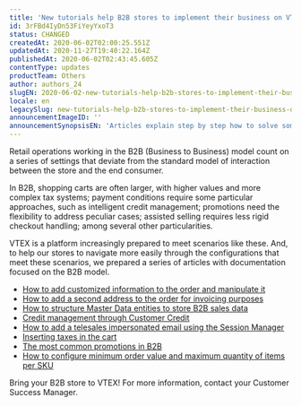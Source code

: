 ```yaml
---
title: 'New tutorials help B2B stores to implement their business on VTEX'
id: 3rFBd4IyDn53FiYeyYxoT3
status: CHANGED
createdAt: 2020-06-02T02:00:25.551Z
updatedAt: 2020-11-27T19:40:22.164Z
publishedAt: 2020-06-02T02:43:45.605Z
contentType: updates
productTeam: Others
author: authors_24
slugEN: 2020-06-02-new-tutorials-help-b2b-stores-to-implement-their-business-on-vtex
locale: en
legacySlug: new-tutorials-help-b2b-stores-to-implement-their-business-on-vtex
announcementImageID: ''
announcementSynopsisEN: 'Articles explain step by step how to solve some of the main technological challenges faced by B2B stores.'
---
```


Retail operations working in the B2B (Business to Business) model count on a series of settings that deviate from the standard model of interaction between the store and the end consumer.

In B2B, shopping carts are often larger, with higher values and more complex tax systems; payment conditions require some particular approaches, such as intelligent credit management; promotions need the flexibility to address peculiar cases; assisted selling requires less rigid checkout handling; among several other particularities.

VTEX is a platform increasingly prepared to meet scenarios like these. And, to help our stores to navigate more easily through the configurations that meet these scenarios, we prepared a series of articles with documentation focused on the B2B model.

- [How to add customized information to the order and manipulate it](https://help.vtex.com/en/tutorial/como-adicionar-e-manipular-informacoes-customizadas-no-pedido--7tDi1jQQ51ufARcRm8NUnC)
- [How to add a second address to the order for invoicing purposes](https://help.vtex.com/en/tutorial/como-adicionar-um-segundo-endereco-ao-pedido-destinado-a-faturacao--6Mow9ibQPDOcEggNnujuA)
- [How to structure Master Data entities to store B2B sales data](https://help.vtex.com/en/tutorial/como-estruturar-entidades-do-master-data-para-armazenar-dados-de-venda-b2b--7vHtMxXLc9oYnEfajjtTqL)
- [Credit management through Customer Credit](https://help.vtex.com/en/tutorial/gestao-de-credito-por-meio-do-customer-credit--5lihi3WBsV5mSIDqNvnoK0)
- [How to add a telesales impersonated email using the Session Manager
](https://help.vtex.com/en/tutorial/como-adicionar-e-mail-de-televendas-personificado-via-session-manager--4tT90hWRChUy84UClF8pC)
- [Inserting taxes in the cart](https://help.vtex.com/en/tutorial/inserir-taxas-no-carrinho--2wY5ePTTRz17EBhO3F7XBQ)
- [The most common promotions in B2B](https://help.vtex.com/en/tutorial/as-promocoes-mais-comuns-em-b2b--XoM951AzUIvfaH71UdANf)
- [How to configure minimum order value and maximum quantity of items per SKU](https://help.vtex.com/en/tutorial/como-configurar-valor-minimo-de-pedido-e-quantidade-maxima-de-itens-por-sku--7JqipPUBxtKz0m4OlAyKs9)

Bring your B2B store to VTEX! For more information, contact your Customer Success Manager.
